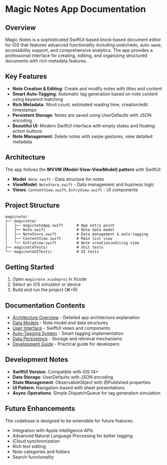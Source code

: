 # Magic Notes App Documentation

## Overview

Magic Notes is a sophisticated SwiftUI-based block-based document editor for iOS that features advanced functionality including undo/redo, auto-save, accessibility support, and comprehensive analytics. The app provides a professional interface for creating, editing, and organizing structured documents with rich metadata features.

## Key Features

- **Note Creation & Editing**: Create and modify notes with titles and content
- **Smart Auto-Tagging**: Automatic tag generation based on note content using keyword matching
- **Rich Metadata**: Word count, estimated reading time, creation/edit timestamps
- **Persistent Storage**: Notes are saved using UserDefaults with JSON encoding
- **Beautiful UI**: Modern SwiftUI interface with empty states and floating action buttons
- **Note Management**: Delete notes with swipe gestures, view detailed metadata

## Architecture

The app follows the **MVVM (Model-View-ViewModel) pattern** with SwiftUI:

- **Model**: `Note.swift` - Data structure for notes
- **ViewModel**: `NoteStore.swift` - Data management and business logic
- **Views**: `ContentView.swift`, `EntryView.swift` - UI components

## Project Structure

```
magicnote/
├── magicnote/
│   ├── magicnoteApp.swift      # App entry point
│   ├── Note.swift              # Note data model
│   ├── NoteStore.swift         # Data management & auto-tagging
│   ├── ContentView.swift       # Main list view
│   └── EntryView.swift         # Note creation/editing view
├── magicnoteTests/             # Unit tests
└── magicnoteUITests/           # UI tests
```

## Getting Started

1. Open `magicnote.xcodeproj` in Xcode
2. Select an iOS simulator or device
3. Build and run the project (⌘+R)

## Documentation Contents

- [Architecture Overview](./architecture.md) - Detailed app architecture explanation
- [Data Models](./data-models.md) - Note model and data structures
- [User Interface](./user-interface.md) - SwiftUI views and components
- [Auto-Tagging System](./auto-tagging.md) - Smart tagging implementation
- [Data Persistence](./data-persistence.md) - Storage and retrieval mechanisms
- [Development Guide](./development-guide.md) - Practical guide for developers

## Development Notes

- **SwiftUI Version**: Compatible with iOS 14+
- **Data Storage**: UserDefaults with JSON encoding
- **State Management**: ObservableObject with @Published properties
- **UI Pattern**: Navigation-based with sheet presentations
- **Async Operations**: Simple DispatchQueue for tag generation simulation

## Future Enhancements

The codebase is designed to be extensible for future features:
- Integration with Apple Intelligence APIs
- Advanced Natural Language Processing for better tagging
- iCloud synchronization
- Rich text editing
- Note categories and folders
- Search functionality 